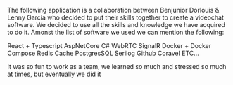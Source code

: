 The following application is a collaboration between Benjunior Dorlouis & Lenny Garcia who decided to put their skills together to create a videochat software.
We decided to use all the skills and knowledge we have acquired to do it. 
Amonst the list of software we used we can mention the following:

React + Typescript
AspNetCore C#
WebRTC
SignalR
Docker + Docker Compose
Redis Cache
PostgresSQL
Serilog
Github
Coravel
ETC...

It was so fun to work as a team, we learned so much and stressed so much at times, but eventually we did it
